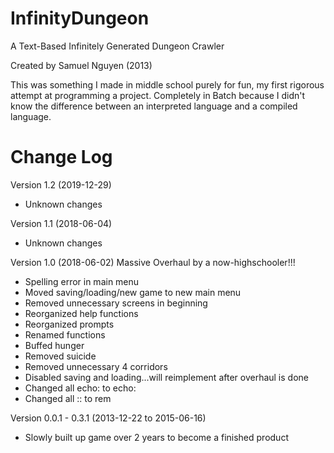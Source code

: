 # InfinityDungeon
A Text-Based Infinitely Generated Dungeon Crawler

Created by Samuel Nguyen (2013)

This was something I made in middle school purely for fun, my first rigorous attempt at programming a project.
Completely in Batch because I didn't know the difference between an interpreted language and a compiled language.

# Change Log
Version 1.2 (2019-12-29)
 - Unknown changes

Version 1.1 (2018-06-04)
 - Unknown changes

Version 1.0 (2018-06-02)
Massive Overhaul by a now-highschooler!!!
 - Spelling error in main menu
 - Moved saving/loading/new game to new main menu
 - Removed unnecessary screens in beginning
 - Reorganized help functions
 - Reorganized prompts
 - Renamed functions
 - Buffed hunger
 - Removed suicide
 - Removed unnecessary 4 corridors
 - Disabled saving and loading...will reimplement after overhaul is done
 - Changed all echo: to echo:
 - Changed all :: to rem

Version 0.0.1 - 0.3.1 (2013-12-22 to 2015-06-16)
 - Slowly built up game over 2 years to become a finished product